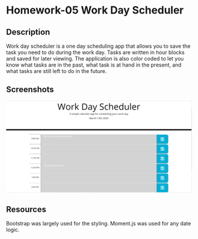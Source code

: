 # Homework-05 Work Day Scheduler

## Description
Work day scheduler is a one day scheduling app that allows you to save the task you need to do during the work day. Tasks are written in hour blocks and saved for later viewing. The application is also color coded to let you know what tasks are in the past, what task is at hand in the present, and what tasks are still left to do in the future. 

## Screenshots
![Work Day Scehduler Screenshot](screenshots/WorkDayScheduler.PNG)

## Resources
Bootstrap was largely used for the styling. Moment.js was used for any date logic. 